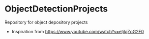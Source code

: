 # ObjectDetectionProjects
Repository for object depository projects
* Inspiration from https://www.youtube.com/watch?v=etjkjZoG2F0
  
